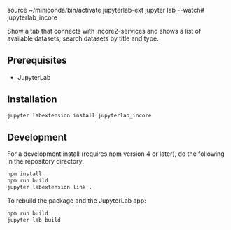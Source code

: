 source ~/miniconda/bin/activate jupyterlab-ext
jupyter lab --watch# jupyterlab_incore

Show a tab that connects with incore2-services and shows a list of available datasets, search datasets by title and type.


## Prerequisites

* JupyterLab

## Installation

```bash
jupyter labextension install jupyterlab_incore
```

## Development

For a development install (requires npm version 4 or later), do the following in the repository directory:

```bash
npm install
npm run build
jupyter labextension link .
```

To rebuild the package and the JupyterLab app:

```bash
npm run build
jupyter lab build
```

